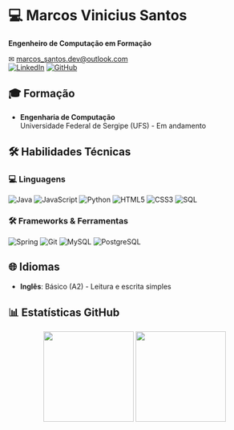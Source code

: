 # 💻 Marcos Vinicius Santos 
**Engenheiro de Computação em Formação**  

✉ marcos_santos.dev@outlook.com  
[![LinkedIn](https://img.shields.io/badge/LinkedIn-0077B5?style=for-the-badge&logo=linkedin&logoColor=white)](https://www.linkedin.com/in/marcos-santos) 
[![GitHub](https://img.shields.io/badge/GitHub-100000?style=for-the-badge&logo=github&logoColor=white)](https://github.com/marcosvn3)

## 🎓 Formação
- **Engenharia de Computação**  
  Universidade Federal de Sergipe (UFS) - Em andamento

## 🛠 Habilidades Técnicas
### 💻 Linguagens
![Java](https://img.shields.io/badge/Java-ED8B00?style=for-the-badge&logo=openjdk&logoColor=white)
![JavaScript](https://img.shields.io/badge/JavaScript-F7DF1E?style=for-the-badge&logo=javascript&logoColor=black)
![Python](https://img.shields.io/badge/Python-3776AB?style=for-the-badge&logo=python&logoColor=white)
![HTML5](https://img.shields.io/badge/HTML5-E34F26?style=for-the-badge&logo=html5&logoColor=white)
![CSS3](https://img.shields.io/badge/CSS3-1572B6?style=for-the-badge&logo=css3&logoColor=white)
![SQL](https://img.shields.io/badge/SQL-4479A1?style=for-the-badge&logo=mysql&logoColor=white)

### 🛠 Frameworks & Ferramentas
![Spring](https://img.shields.io/badge/Spring-6DB33F?style=for-the-badge&logo=spring&logoColor=white)
![Git](https://img.shields.io/badge/Git-F05032?style=for-the-badge&logo=git&logoColor=white)
![MySQL](https://img.shields.io/badge/MySQL-4479A1?style=for-the-badge&logo=mysql&logoColor=white)
![PostgreSQL](https://img.shields.io/badge/PostgreSQL-316192?style=for-the-badge&logo=postgresql&logoColor=white)

## 🌐 Idiomas
- **Inglês**: Básico (A2) - Leitura e escrita simples

## 📊 Estatísticas GitHub
<div align="center">
  <img height="180em" src="https://github-readme-stats.vercel.app/api?username=marcosvn3&show_icons=true&theme=dracula&include_all_commits=true&count_private=true"/>
  <img height="180em" src="https://github-readme-stats.vercel.app/api/top-langs/?username=marcosvn3&layout=compact&langs_count=7&theme=dracula"/>
</div>
